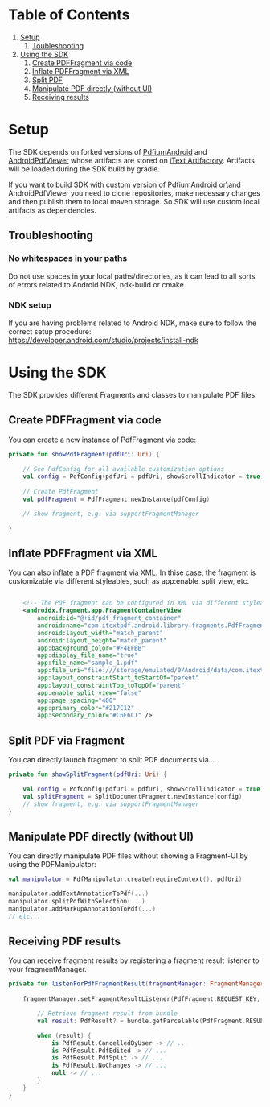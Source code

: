 # Table of Contents
1. [Setup](#setup)
   1. [Toubleshooting](#troubleshooting)
2. [Using the SDK](#third-example)
   1. [Create PDFFragment via code](#create-pdffragment-via-code)
   2. [Inflate PDFFragment via XML](#inflate-pdffragment-via-xml)
   3. [Split PDF](#split-pdf)
   4. [Manipulate PDF directly (without UI)](#manipulate-pdf-directly-without-ui)
   5. [Receiving results](#receiving-pdf-results)

# Setup

The SDK depends on forked versions of [PdfiumAndroid](https://github.com/itext/PdfiumAndroid) and 
[AndroidPdfViewer](https://github.com/itext/AndroidPdfViewer) whose artifacts are stored on 
[iText Artifactory](https://repo.itextsupport.com/ui/repos/tree/General/android/com/itextpdf/android). Artifacts will
be loaded during the SDK build by gradle.

If you want to build SDK with custom version of PdfiumAndroid or\and AndroidPdfViewer you need to clone repositories, 
make necessary changes and then publish them to local maven storage. So SDK will use custom local artifacts as dependencies.

## Troubleshooting

### No whitespaces in your paths
Do not use spaces in your local paths/directories, as it can lead to all sorts of errors related to Android NDK, ndk-build or cmake.

### NDK setup
If you are having problems related to Android NDK, make sure to follow the correct setup procedure:
https://developer.android.com/studio/projects/install-ndk


# Using the SDK

The SDK provides different Fragments and classes to manipulate PDF files.

## Create PDFFragment via code

You can create a new instance of PdfFragment via code:

```kotlin
private fun showPdfFragment(pdfUri: Uri) {
    
    // See PdfConfig for all available customization options
    val config = PdfConfig(pdfUri = pdfUri, showScrollIndicator = true)
    
    // Create PdfFragment
    val pdfFragment = PdfFragment.newInstance(pdfConfig)

    // show fragment, e.g. via supportFragmentManager

}
```

## Inflate PDFFragment via XML

You can also inflate a PDF fragment via XML. In thise case, the fragment is customizable via different styleables, such as app:enable_split_view, etc.

```xml

    <!-- The PDF fragment can be configured in XML via different styleables, such as app:enable_split_view, etc. -->
    <androidx.fragment.app.FragmentContainerView
        android:id="@+id/pdf_fragment_container"
        android:name="com.itextpdf.android.library.fragments.PdfFragment"
        android:layout_width="match_parent"
        android:layout_height="match_parent"
        app:background_color="#F4EFBB"
        app:display_file_name="true"
        app:file_name="sample_1.pdf"
        app:file_uri="file:///storage/emulated/0/Android/data/com.itextpdf.android.app/cache/sample_1_copy.pdf"
        app:layout_constraintStart_toStartOf="parent"
        app:layout_constraintTop_toTopOf="parent"
        app:enable_split_view="false"
        app:page_spacing="400"
        app:primary_color="#217C12"
        app:secondary_color="#C6E6C1" />
```

## Split PDF via Fragment

You can directly launch fragment to split PDF documents via...

```kotlin
private fun showSplitFragment(pdfUri: Uri) {

    val config = PdfConfig(pdfUri = pdfUri, showScrollIndicator = true)
    val splitFragment = SplitDocumentFragment.newInstance(config)
    // show fragment, e.g. via supportFragmentManager
}
```

## Manipulate PDF directly (without UI)

You can directly manipulate PDF files without showing a Fragment-UI by using the PDFManipulator:

```kotlin
val manipulator = PdfManipulator.create(requireContext(), pdfUri)

manipulator.addTextAnnotationToPdf(...)
manipulator.splitPdfWithSelection(...) 
manipulator.addMarkupAnnotationToPdf(...) 
// etc...
```

## Receiving PDF results

You can receive fragment results by registering a fragment result listener to your fragmentManager.

```kotlin
private fun listenForPdfFragmentResult(fragmentManager: FragmentManager) {
    
    fragmentManager.setFragmentResultListener(PdfFragment.REQUEST_KEY, this) { requestKey: String, bundle: Bundle ->

        // Retrieve fragment result from bundle
        val result: PdfResult? = bundle.getParcelable(PdfFragment.RESULT_FILE)

        when (result) {
            is PdfResult.CancelledByUser -> // ...
            is PdfResult.PdfEdited -> // ...
            is PdfResult.PdfSplit -> // ...
            is PdfResult.NoChanges -> // ...
            null -> // ...
        }
    }
}
```